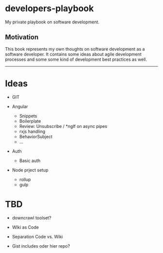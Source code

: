 # developers-playbook
My private playbook on software development.

## Motivation

This book represents my own thoughts on software development as a software developer.
It contains some ideas about agile development processes and some some kind of development best practices as well.

---

# Ideas
* GIT
* Angular
  * Snippets
  * Boilerplate
  * Review: Unsubscribe / *ngIf on async pipes
  * rxjs handling
  * BehaviorSubject
  * ...

* Auth
  * Basic auth
  
* Node prject setup
  * rollup
  * gulp
 
# TBD

* downcrawl toolset?
* WIki as Code
* Separation Code vs. Wiki

* Gist includes oder hier repo?
